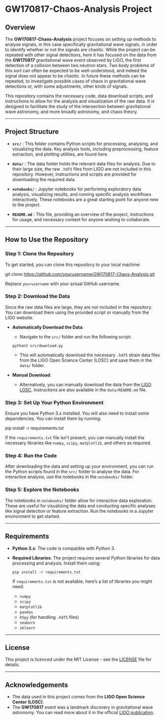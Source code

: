 # GW170817-Chaos-Analysis Project

## Overview

The **GW170817-Chaos-Analysis** project focuses on setting up methods to analyse signals, in this case specifically gravitational wave signals, in order to identify whether or not the signals are chaotic. While the project can be repeated with other signal detections, here it has focused on the data from the **GW170817** gravitational wave event observed by LIGO, the first detection of a collision between two neutron stars. Two body problems of this sort can often be expected to be well-understood, and indeed the signal does not appear to be chaotic. In future these methods can be repeated, to investigate possible cases of chaos in gravitational wave detections or, with some adjustments, other kinds of signals. 

This repository contains the necessary code, data download scripts, and instructions to allow for the analysis and visualization of the raw data. It is designed to facilitate the study of the intersection between gravitational wave astronomy, and more broadly astronomy, and chaos theory.

---

## Project Structure

- **`src/`** : This folder contains Python scripts for processing, analysing, and visualizing the data. Key analysis tools, including preprocessing, feature extraction, and plotting utilities, are found here.
  
- **`data/`** : The data folder holds the relevant data files for analysis. Due to their large size, the raw `.hdf5` files from LIGO are not included in this repository. However, instructions and scripts are provided for downloading the required data.

- **`notebooks/`** : Jupyter notebooks for performing exploratory data analysis, visualizing results, and running specific analysis workflows interactively. These notebooks are a great starting point for anyone new to the project.

- **`README.md`** : This file, providing an overview of the project, instructions for usage, and necessary context for anyone wishing to collaborate.

---

## How to Use the Repository

### Step 1: Clone the Repository

To get started, you can clone this repository to your local machine:

git clone https://github.com/yourusername/GW170817-Chaos-Analysis.git


Replace `yourusername` with your actual GitHub username.

### Step 2: Download the Data

Since the raw data files are large, they are not included in the repository. You can download them using the provided script or manually from the LIGO website.

- **Automatically Download the Data**:
    - Navigate to the `src/` folder and run the following script:

    ```
    python3 src/download.py
    ```

    - This will automatically download the necessary `.hdf5` strain data files from the LIGO Open Science Center (LOSC) and save them in the `data/` folder.

- **Manual Download**:
    - Alternatively, you can manually download the data from the [LIGO LOSC](https://losc.ligo.org/events/GW170817/). Instructions are also available in the `data/README.md` file.

### Step 3: Set Up Your Python Environment

Ensure you have Python 3.x installed. You will also need to install some dependencies. You can install them by running:

pip install -r requirements.txt


If the `requirements.txt` file isn't present, you can manually install the necessary libraries like `numpy`, `scipy`, `matplotlib`, and others as required.

### Step 4: Run the Code

After downloading the data and setting up your environment, you can run the Python scripts found in the `src/` folder to analyse the data. For interactive analysis, use the notebooks in the `notebooks/` folder.

### Step 5: Explore the Notebooks

The notebooks in `notebooks/` folder allow for interactive data exploration. These are useful for visualizing the data and conducting specific analyses like signal detection or feature extraction. Run the notebooks in a Jupyter environment to get started.

---

## Requirements

- **Python 3.x**: The code is compatible with Python 3.
- **Required Libraries**: The project requires several Python libraries for data processing and analysis. Install them using:

    ```
    pip install -r requirements.txt
    ```

    If `requirements.txt` is not available, here’s a list of libraries you might need:
    - `numpy`
    - `scipy`
    - `matplotlib`
    - `pandas`
    - `h5py` (for handling `.hdf5` files)
    - `seaborn`
    - `sklearn`

---

## License

This project is licenced under the MIT License - see the [LICENSE](LICENSE) file for details.

---

## Acknowledgements

- The data used in this project comes from the **LIGO Open Science Center (LOSC)**.
- The **GW170817** event was a landmark discovery in gravitational wave astronomy. You can read more about it in the official [LIGO publication](https://www.ligo.org/detecting-gravitational-waves/).
